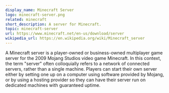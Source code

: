 ```yaml
---
display_name: Minecraft Server
logo: minecraft-server.png
related: minecraft
short_description: A server for Minecraft.
topic: minecraft-server
url: https://www.minecraft.net/en-us/download/server
wikipedia_url: https://en.wikipedia.org/wiki/Minecraft_server
---
```

A Minecraft server is a player-owned or business-owned multiplayer game server for the 2009 Mojang Studios video game Minecraft. In this context, the term "server" often colloquially refers to a network of connected servers, rather than a single machine. Players can start their own server either by setting one up on a computer using software provided by Mojang, or by using a hosting provider so they can have their server run on dedicated machines with guaranteed uptime. <!-- Source: Wikipedia; Accessed: 1/6/23-->

